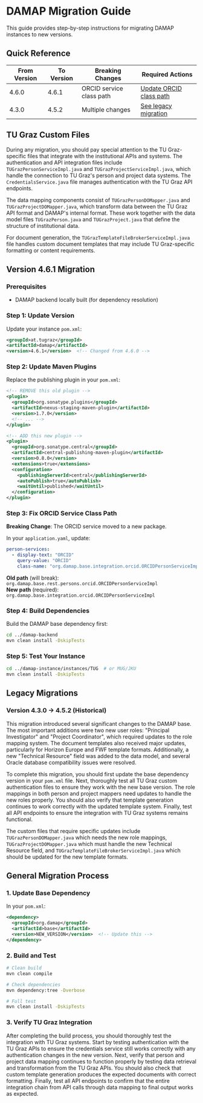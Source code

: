 # DAMAP Migration Guide

This guide provides step-by-step instructions for migrating DAMAP instances to new versions.

## Quick Reference

| From Version | To Version | Breaking Changes | Required Actions |
|--------------|------------|------------------|------------------|
| 4.6.0        | 4.6.1      | ORCID service class path | [Update ORCID class path](#v461-migration) |
| 4.3.0        | 4.5.2      | Multiple changes | [See legacy migration](#legacy-migrations) |

## TU Graz Custom Files

During any migration, you should pay special attention to the TU Graz-specific files that integrate with the institutional APIs and systems. The authentication and API integration files include `TUGrazPersonServiceImpl.java` and `TUGrazProjectServiceImpl.java`, which handle the connection to TU Graz's person and project data systems. The `CredentialsService.java` file manages authentication with the TU Graz API endpoints.

The data mapping components consist of `TUGrazPersonDOMapper.java` and `TUGrazProjectDOMapper.java`, which transform data between the TU Graz API format and DAMAP's internal format. These work together with the data model files `TUGrazPerson.java` and `TUGrazProject.java` that define the structure of institutional data.

For document generation, the `TUGrazTemplateFileBrokerServiceImpl.java` file handles custom document templates that may include TU Graz-specific formatting or content requirements.

## Version 4.6.1 Migration

### Prerequisites

- DAMAP backend locally built (for dependency resolution)

### Step 1: Update Version

Update your instance `pom.xml`:

```xml
<groupId>at.tugraz</groupId>
<artifactId>damap</artifactId>
<version>4.6.1</version>  <!-- Changed from 4.6.0 -->
```

### Step 2: Update Maven Plugins

Replace the publishing plugin in your `pom.xml`:

```xml
<!-- REMOVE this old plugin -->
<plugin>
  <groupId>org.sonatype.plugins</groupId>
  <artifactId>nexus-staging-maven-plugin</artifactId>
  <version>1.7.0</version>
  <!-- ... -->
</plugin>

<!-- ADD this new plugin -->
<plugin>
  <groupId>org.sonatype.central</groupId>
  <artifactId>central-publishing-maven-plugin</artifactId>
  <version>0.8.0</version>
  <extensions>true</extensions>
  <configuration>
    <publishingServerId>central</publishingServerId>
    <autoPublish>true</autoPublish>
    <waitUntil>published</waitUntil>
  </configuration>
</plugin>
```

### Step 3: Fix ORCID Service Class Path

**Breaking Change**: The ORCID service moved to a new package.

In your `application.yaml`, update:

```yaml
person-services:
  - display-text: "ORCID"
    query-value: "ORCID"
    class-name: "org.damap.base.integration.orcid.ORCIDPersonServiceImpl"  # Updated path
```

**Old path** (will break): `org.damap.base.rest.persons.orcid.ORCIDPersonServiceImpl`  
**New path** (required): `org.damap.base.integration.orcid.ORCIDPersonServiceImpl`

### Step 4: Build Dependencies

Build the DAMAP base dependency first:

```bash
cd ../damap-backend
mvn clean install -DskipTests
```

### Step 5: Test Your Instance

```bash
cd ../damap-instance/instances/TUG  # or MUG/JKU
mvn clean install -DskipTests
```

## Legacy Migrations

### Version 4.3.0 → 4.5.2 (Historical)

This migration introduced several significant changes to the DAMAP base. The most important additions were two new user roles: "Principal Investigator" and "Project Coordinator", which required updates to the role mapping system. The document templates also received major updates, particularly for Horizon Europe and FWF template formats. Additionally, a new "Technical Resource" field was added to the data model, and several Oracle database compatibility issues were resolved.

To complete this migration, you should first update the base dependency version in your `pom.xml` file. Next, thoroughly test all TU Graz custom authentication files to ensure they work with the new base version. The role mappings in both person and project mappers need updates to handle the new roles properly. You should also verify that template generation continues to work correctly with the updated template system. Finally, test all API endpoints to ensure the integration with TU Graz systems remains functional.

The custom files that require specific updates include `TUGrazPersonDOMapper.java` which needs the new role mappings, `TUGrazProjectDOMapper.java` which must handle the new Technical Resource field, and `TUGrazTemplateFileBrokerServiceImpl.java` which should be updated for the new template formats.

## General Migration Process

### 1. Update Base Dependency

In your `pom.xml`:
```xml
<dependency>
  <groupId>org.damap</groupId>
  <artifactId>base</artifactId>
  <version>NEW_VERSION</version>  <!-- Update this -->
</dependency>
```

### 2. Build and Test

```bash
# Clean build
mvn clean compile

# Check dependencies
mvn dependency:tree -Dverbose

# Full test
mvn clean install -DskipTests
```

### 3. Verify TU Graz Integration

After completing the build process, you should thoroughly test the integration with TU Graz systems. Start by testing authentication with the TU Graz APIs to ensure the credentials service still works correctly with any authentication changes in the new version. Next, verify that person and project data mapping continues to function properly by testing data retrieval and transformation from the TU Graz APIs. You should also check that custom template generation produces the expected documents with correct formatting. Finally, test all API endpoints to confirm that the entire integration chain from API calls through data mapping to final output works as expected.

